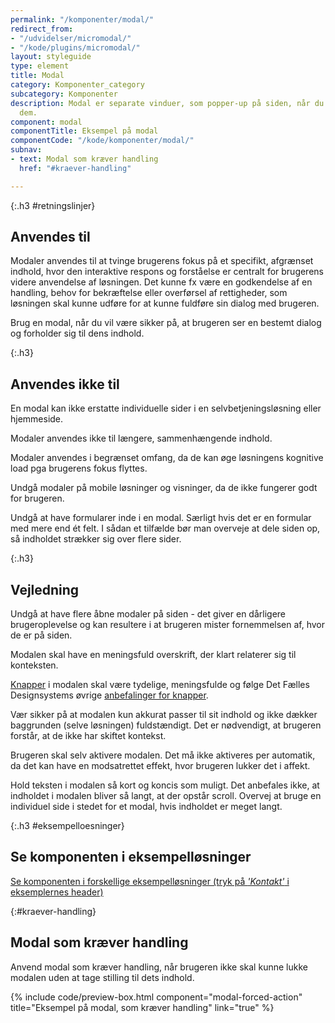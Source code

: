 ```yaml
---
permalink: "/komponenter/modal/"
redirect_from:
- "/udvidelser/micromodal/"
- "/kode/plugins/micromodal/"
layout: styleguide
type: element
title: Modal
category: Komponenter_category
subcategory: Komponenter
description: Modal er separate vinduer, som popper-up på siden, når du aktiverer
  dem.
component: modal
componentTitle: Eksempel på modal
componentCode: "/kode/komponenter/modal/"
subnav:
- text: Modal som kræver handling
  href: "#kraever-handling"

---
```

{:.h3 #retningslinjer}
## Anvendes til

Modaler anvendes til at tvinge brugerens fokus på et specifikt, afgrænset indhold, hvor den interaktive respons og forståelse er centralt for brugerens videre anvendelse af løsningen. Det kunne fx være en godkendelse af en handling, behov for bekræftelse eller overførsel af rettigheder, som løsningen skal kunne udføre for at kunne fuldføre sin dialog med brugeren.

Brug en modal, når du vil være sikker på, at brugeren ser en bestemt dialog og forholder sig til dens indhold.

{:.h3}
## Anvendes ikke til

En modal kan ikke erstatte individuelle sider i en selvbetjeningsløsning eller hjemmeside.

Modaler anvendes ikke til længere, sammenhængende indhold.

Modaler anvendes i begrænset omfang, da de kan øge løsningens kognitive load pga brugerens fokus flyttes.

Undgå modaler på mobile løsninger og visninger, da de ikke fungerer godt for brugeren.

Undgå at have formularer inde i en modal. Særligt hvis det er en formular med mere end ét felt. I sådan et tilfælde bør man overveje at dele siden op, så indholdet strækker sig over flere sider.

{:.h3}
## Vejledning

Undgå at have flere åbne modaler på siden - det giver en dårligere brugeroplevelse og kan resultere i at brugeren mister fornemmelsen af, hvor de er på siden.

Modalen skal have en meningsfuld overskrift, der klart relaterer sig til konteksten.

<a href="/komponenter/knapper/">Knapper</a> i modalen skal være tydelige, meningsfulde og følge Det Fælles Designsystems øvrige <a href="/komponenter/knapper/#retningslinjer">anbefalinger for knapper</a>.

Vær sikker på at modalen kun akkurat passer til sit indhold og ikke dækker baggrunden (selve løsningen) fuldstændigt. Det er nødvendigt, at brugeren forstår, at de ikke har skiftet kontekst.

Brugeren skal selv aktivere modalen. Det må ikke aktiveres per automatik, da det kan have en modsatrettet effekt, hvor brugeren lukker det i affekt.

Hold teksten i modalen så kort og koncis som muligt. Det anbefales ikke, at indholdet i modalen bliver så langt, at der opstår scroll. Overvej at bruge en individuel side i stedet for et modal, hvis indholdet er meget langt.

{:.h3 #eksempelloesninger}
## Se komponenten i eksempelløsninger

<a href="/eksempler/selvbetjeningsloesninger/">Se komponenten i forskellige eksempelløsninger (tryk på <em>'Kontakt'</em> i eksemplernes header)</a>

{:#kraever-handling}
## Modal som kræver handling

Anvend modal som kræver handling, når brugeren ikke skal kunne lukke modalen uden at tage stilling til dets indhold. 

{% include code/preview-box.html component="modal-forced-action" title="Eksempel på modal, som kræver handling" link="true" %}
